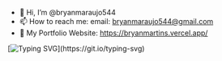 

- 👋 Hi, I’m @bryanmaraujo544
- 📫 How to reach me: email: bryanmaraujo544@gmail.com
- 🚀 My Portfolio Website: https://bryanmartins.vercel.app/

 
[![Typing SVG](https://readme-typing-svg.herokuapp.com/?color=00bfbf&size=35&center=true&vCenter=true&width=1000&lines=Hey,+I'm+Bryan+Martins;I'm+19+years+old;I'm+a+Full-Stack+Developer;)](https://git.io/typing-svg)

 
</div>
 
